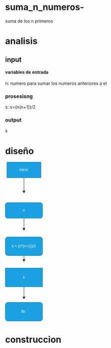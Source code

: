 # suma_n_numeros-
suma de los n primeros 

# analisis

## input



#### variables de entrada
 n: numero para sumar los numeros anteriores a el 
 ### prosesisng
 s:
 s=(n(n+1))/2

 ### output
 s
 # diseño

 ![diagramadeflujo](diagrama.png "diagrama de flujo") 
 # construccion

